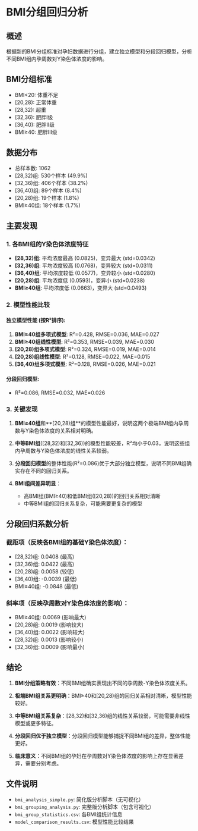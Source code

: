 # BMI分组回归分析

## 概述
根据新的BMI分组标准对孕妇数据进行分组，建立独立模型和分段回归模型，分析不同BMI组内孕周数对Y染色体浓度的影响。

## BMI分组标准
- BMI<20: 体重不足
- [20,28): 正常体重
- [28,32): 超重
- [32,36): 肥胖I级
- [36,40): 肥胖II级
- BMI≥40: 肥胖III级

## 数据分布
- 总样本数: 1062
- [28,32)组: 530个样本 (49.9%)
- [32,36)组: 406个样本 (38.2%)
- [36,40)组: 89个样本 (8.4%)
- [20,28)组: 19个样本 (1.8%)
- BMI≥40组: 18个样本 (1.7%)

## 主要发现

### 1. 各BMI组的Y染色体浓度特征
- **[28,32)组**: 平均浓度最高 (0.0825)，变异最大 (std=0.0342)
- **[32,36)组**: 平均浓度较高 (0.0768)，变异较大 (std=0.0311)
- **[36,40)组**: 平均浓度较低 (0.0577)，变异较小 (std=0.0280)
- **[20,28)组**: 平均浓度低 (0.0593)，变异小 (std=0.0238)
- **BMI≥40组**: 平均浓度低 (0.0663)，变异大 (std=0.0493)

### 2. 模型性能比较

#### 独立模型性能 (按R²排序):
1. **BMI≥40组多项式模型**: R²=0.428, RMSE=0.036, MAE=0.027
2. **BMI≥40组线性模型**: R²=0.353, RMSE=0.039, MAE=0.030
3. **[20,28)组多项式模型**: R²=0.324, RMSE=0.019, MAE=0.014
4. **[20,28)组线性模型**: R²=0.128, RMSE=0.022, MAE=0.015
5. **[36,40)组多项式模型**: R²=0.128, RMSE=0.026, MAE=0.021

#### 分段回归模型:
- R²=0.086, RMSE=0.032, MAE=0.026

### 3. 关键发现

1. **BMI≥40组**和**[20,28)组**的模型性能最好，说明这两个极端BMI组内孕周数与Y染色体浓度的关系相对明确。

2. **中等BMI组**([28,32)和[32,36))的模型性能较差，R²均小于0.03，说明这些组内孕周数与Y染色体浓度的线性关系较弱。

3. **分段回归模型**的整体性能(R²=0.086)优于大部分独立模型，说明不同BMI组确实存在不同的回归关系。

4. **BMI组间差异明显**：
   - 高BMI组(BMI≥40)和低BMI组([20,28))的回归关系相对清晰
   - 中等BMI组的回归关系复杂，可能需要更复杂的模型

## 分段回归系数分析

### 截距项（反映各BMI组的基础Y染色体浓度）：
- [28,32)组: 0.0408 (最高)
- [32,36)组: 0.0422 (最高)
- [20,28)组: 0.0058 (较低)
- [36,40)组: -0.0039 (最低)
- BMI≥40组: -0.0848 (最低)

### 斜率项（反映孕周数对Y染色体浓度的影响）：
- BMI≥40组: 0.0069 (影响最大)
- [20,28)组: 0.0019 (影响较大)
- [36,40)组: 0.0022 (影响较大)
- [28,32)组: 0.0013 (影响较小)
- [32,36)组: 0.0009 (影响最小)

## 结论

1. **BMI分组策略有效**：不同BMI组确实表现出不同的孕周数-Y染色体浓度关系。

2. **极端BMI组关系更明确**：BMI≥40和[20,28)组的回归关系相对清晰，模型性能较好。

3. **中等BMI组关系复杂**：[28,32)和[32,36)组的线性关系较弱，可能需要非线性模型或更多特征。

4. **分段回归优于独立模型**：分段回归模型能够捕捉不同BMI组的差异，整体性能更好。

5. **临床意义**：不同BMI组的孕妇在孕周数对Y染色体浓度的影响上存在显著差异，需要分别考虑。

## 文件说明
- `bmi_analysis_simple.py`: 简化版分析脚本（无可视化）
- `bmi_grouping_analysis.py`: 完整版分析脚本（包含可视化）
- `bmi_group_statistics.csv`: 各BMI组统计信息
- `model_comparison_results.csv`: 模型性能比较结果
